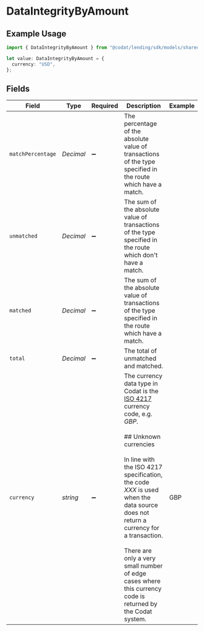 # DataIntegrityByAmount

## Example Usage

```typescript
import { DataIntegrityByAmount } from "@codat/lending/sdk/models/shared";

let value: DataIntegrityByAmount = {
  currency: "USD",
};
```

## Fields

| Field                                                                                                                                                                                                                                                                                                                                                                                        | Type                                                                                                                                                                                                                                                                                                                                                                                         | Required                                                                                                                                                                                                                                                                                                                                                                                     | Description                                                                                                                                                                                                                                                                                                                                                                                  | Example                                                                                                                                                                                                                                                                                                                                                                                      |
| -------------------------------------------------------------------------------------------------------------------------------------------------------------------------------------------------------------------------------------------------------------------------------------------------------------------------------------------------------------------------------------------- | -------------------------------------------------------------------------------------------------------------------------------------------------------------------------------------------------------------------------------------------------------------------------------------------------------------------------------------------------------------------------------------------- | -------------------------------------------------------------------------------------------------------------------------------------------------------------------------------------------------------------------------------------------------------------------------------------------------------------------------------------------------------------------------------------------- | -------------------------------------------------------------------------------------------------------------------------------------------------------------------------------------------------------------------------------------------------------------------------------------------------------------------------------------------------------------------------------------------- | -------------------------------------------------------------------------------------------------------------------------------------------------------------------------------------------------------------------------------------------------------------------------------------------------------------------------------------------------------------------------------------------- |
| `matchPercentage`                                                                                                                                                                                                                                                                                                                                                                            | *Decimal*                                                                                                                                                                                                                                                                                                                                                                                    | :heavy_minus_sign:                                                                                                                                                                                                                                                                                                                                                                           | The percentage of the absolute value of transactions of the type specified in the route which have a match.                                                                                                                                                                                                                                                                                  |                                                                                                                                                                                                                                                                                                                                                                                              |
| `unmatched`                                                                                                                                                                                                                                                                                                                                                                                  | *Decimal*                                                                                                                                                                                                                                                                                                                                                                                    | :heavy_minus_sign:                                                                                                                                                                                                                                                                                                                                                                           | The sum of the absolute value of transactions of the type specified in the route which don't have a match.                                                                                                                                                                                                                                                                                   |                                                                                                                                                                                                                                                                                                                                                                                              |
| `matched`                                                                                                                                                                                                                                                                                                                                                                                    | *Decimal*                                                                                                                                                                                                                                                                                                                                                                                    | :heavy_minus_sign:                                                                                                                                                                                                                                                                                                                                                                           | The sum of the absolute value of transactions of the type specified in the route which have a match.                                                                                                                                                                                                                                                                                         |                                                                                                                                                                                                                                                                                                                                                                                              |
| `total`                                                                                                                                                                                                                                                                                                                                                                                      | *Decimal*                                                                                                                                                                                                                                                                                                                                                                                    | :heavy_minus_sign:                                                                                                                                                                                                                                                                                                                                                                           | The total of unmatched and matched.                                                                                                                                                                                                                                                                                                                                                          |                                                                                                                                                                                                                                                                                                                                                                                              |
| `currency`                                                                                                                                                                                                                                                                                                                                                                                   | *string*                                                                                                                                                                                                                                                                                                                                                                                     | :heavy_minus_sign:                                                                                                                                                                                                                                                                                                                                                                           | The currency data type in Codat is the [ISO 4217](https://en.wikipedia.org/wiki/ISO_4217) currency code, e.g. _GBP_.<br/><br/>## Unknown currencies<br/><br/>In line with the ISO 4217 specification, the code _XXX_ is used when the data source does not return a currency for a transaction. <br/><br/>There are only a very small number of edge cases where this currency code is returned by the Codat system. | GBP                                                                                                                                                                                                                                                                                                                                                                                          |